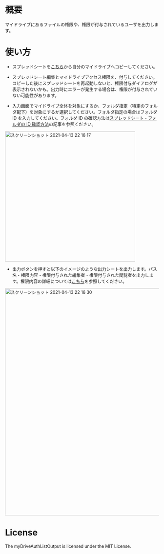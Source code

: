 # 概要

マイドライブにあるファイルの権限や、権限が付与されているユーザを出力します。

# 使い方

- スプレッドシートを[こちら](https://docs.google.com/spreadsheets/d/1DRklcMLhFbQqzpL-p_H6Ln9UQTfH4eFiaL6xPFwmyZ4/edit#gid=0)から自分のマイドライブへコピーしてください。

- スプレッドシート編集とマイドライブアクセス権限を、付与してください。コピーした後にスプレッドシートを再起動しないと、権限付与ダイアログが表示されないかも。出力時にエラーが発生する場合は、権限が付与されていない可能性があります。

- 入力画面でマイドライブ全体を対象にするか、フォルダ指定（特定のフォルダ配下）を対象にするか選択してください。フォルダ指定の場合はフォルダ ID を入力してください。フォルダ ID の確認方法は[スプレッドシート・フォルダの ID 確認方法](http://amehal.blogspot.com/2015/10/id.html)の記事を参照ください。
<img width="426" alt="スクリーンショット 2021-04-13 22 16 17" src="https://user-images.githubusercontent.com/33390784/114559268-82ece700-9ca6-11eb-83df-4cf213277994.png">


- 出力ボタンを押すと以下のイメージのような出力シートを出力します。パス名・権限内容・権限付与された編集者・権限付与された閲覧者を出力します。権限内容の詳細については[こちら](https://developers.google.com/apps-script/reference/drive/access)を参照してください。
<img width="743" alt="スクリーンショット 2021-04-13 22 16 30" src="https://user-images.githubusercontent.com/33390784/114559284-87190480-9ca6-11eb-9fd9-b9c42ca519ea.png">


# License

The myDriveAuthListOutput is licensed under the MIT License.
